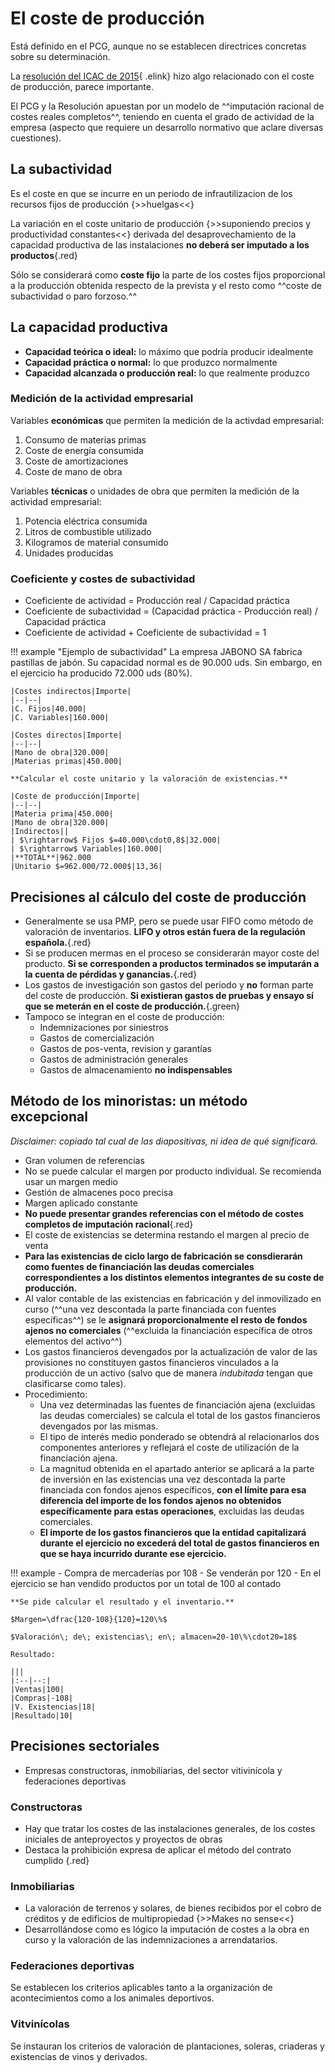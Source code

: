 # El coste de producción

Está definido en el PCG, aunque no se establecen directrices concretas sobre su determinación.

La [resolución del ICAC de 2015](https://www.supercontable.com/informacion/Contabilidad/Resolucion_de_14_de_abril_de_2015-_del_ICAC-_por_la_que_.html){ .elink} hizo algo relacionado con el coste de producción, parece importante.

El PCG y la Resolución apuestan por un modelo de ^^imputación racional de costes reales completos^^, teniendo en cuenta el grado de actividad de la empresa (aspecto que requiere un desarrollo normativo que aclare diversas cuestiones).

## La subactividad

Es el coste en que se incurre en un periodo de infrautilizacion de los recursos fijos de producción {>>huelgas<<}

La variación en el coste unitario de producción {>>suponiendo precios y productividad constantes<<} derivada del desaprovechamiento de la capacidad productiva de las instalaciones **no deberá ser imputado a los productos**{.red}

Sólo se considerará como **coste fijo** la parte de los costes fijos proporcional a la producción obtenida respecto de la prevista y el resto como ^^coste de subactividad o paro forzoso.^^

## La capacidad productiva

- **Capacidad teórica o ideal:** lo máximo que podría producir idealmente
- **Capacidad práctica o normal:** lo que produzco normalmente
- **Capacidad alcanzada o producción real:** lo que realmente produzco

### Medición de la actividad empresarial

Variables **económicas** que permiten la medición de la activdad empresarial:

1. Consumo de materias primas
2. Coste de energía consumida
3. Coste de amortizaciones
4. Coste de mano de obra

Variables **técnicas** o unidades de obra que permiten la medición de la actividad empresarial:

1. Potencia eléctrica consumida
2. Litros de combustible utilizado
3. Kilogramos de material consumido
4. Unidades producidas

### Coeficiente y costes de subactividad

- Coeficiente de actividad = Producción real / Capacidad práctica
- Coeficiente de subactividad = (Capacidad práctica - Producción real) / Capacidad práctica
- Coeficiente de actividad + Coeficiente de subactividad = 1

!!! example "Ejemplo de subactividad"
    La empresa JABONO SA fabrica pastillas de jabón. Su capacidad normal es de 90.000 uds. Sin embargo, en el ejercicio ha producido 72.000 uds (80%).

    |Costes indirectos|Importe|
    |--|--|
    |C. Fijos|40.000|
    |C. Variables|160.000|

    |Costes directos|Importe|
    |--|--|
    |Mano de obra|320.000|
    |Materias primas|450.000|

    **Calcular el coste unitario y la valoración de existencias.**

    |Coste de producción|Importe|
    |--|--|
    |Materia prima|450.000|
    |Mano de obra|320.000|
    |Indirectos||
    | $\rightarrow$ Fijos $=40.000\cdot0,8$|32.000|
    | $\rightarrow$ Variables|160.000|
    |**TOTAL**|962.000
    |Unitario $=962.000/72.000$|13,36|

## Precisiones al cálculo del coste de producción

- Generalmente se usa PMP, pero se puede usar FIFO como método de valoración de inventarios.
  **LIFO y otros están fuera de la regulación española.**{.red}
- Si se producen mermas en el proceso se considerarán mayor coste del producto.
  **Si se corresponden a productos terminados se imputarán a la cuenta de pérdidas y ganancias.**{.red}
- Los gastos de investigación son gastos del periodo y **no** forman parte del coste de producción.
  **Si existieran gastos de pruebas y ensayo sí que se meterán en el coste de producción.**{.green}
- Tampoco se integran en el coste de producción:
    - Indemnizaciones por siniestros
    - Gastos de comercialización
    - Gastos de pos-venta, revision y garantías
    - Gastos de administración generales
    - Gastos de almacenamiento **no indispensables**

## Método de los minoristas: un método excepcional

*Disclaimer: copiado tal cual de las diapositivas, ni idea de qué significará.*

- Gran volumen de referencias
- No se puede calcular el margen por producto individual. Se recomienda usar un margen medio
- Gestión de almacenes poco precisa
- Margen aplicado constante
- **No puede presentar grandes referencias con el método de costes completos de imputación racional**{.red}
- El coste de existencias se determina restando el margen al precio de venta
- **Para las existencias de ciclo largo de fabricación se consdierarán como fuentes de financiación las deudas comerciales correspondientes a los distintos elementos integrantes de su coste de producción.**
- Al valor contable de las existencias en fabricación y del inmovilizado en curso (^^una vez descontada la parte financiada con fuentes específicas^^) se le **asignará proporcionalmente el resto de fondos ajenos no comerciales** (^^excluida la financiación específica de otros elementos del activo^^)
- Los gastos financieros devengados por la actualización de valor de las provisiones no constituyen gastos financieros vinculados a la producción de un activo (salvo que de manera *indubitada* tengan que clasificarse como tales).
- Procedimiento:
    - Una vez determinadas las fuentes de financiación ajena (excluidas las deudas comerciales) se calcula el total de los gastos financieros devengados por las mismas.
    - El tipo de interés medio ponderado se obtendrá al relacionarlos dos componentes anteriores y reflejará el coste de utilización de la financiación ajena.
    - La magnitud obtenida en el apartado anterior se aplicará a la parte de inversión en las existencias una vez descontada la parte financiada con fondos ajenos específicos, **con el límite para esa diferencia del importe de los fondos ajenos no obtenidos específicamente para estas operaciones**, excluidas las deudas comerciales.
    - **El importe de los gastos financieros que la entidad capitalizará durante el ejercicio no excederá del total de gastos financieros en que se haya incurrido durante ese ejercicio.**

!!! example
    - Compra de mercaderías por 108
    - Se venderán por 120
    - En el ejercicio se han vendido productos por un total de 100 al contado

    **Se pide calcular el resultado y el inventario.**

    $Margen=\dfrac{120-108}{120}=120\%$

    $Valoración\; de\; existencias\; en\; almacen=20-10\%\cdot20=18$

    Resultado:

    |||
    |:--|--:|
    |Ventas|100|
    |Compras|-108|
    |V. Existencias|18|
    |Resultado|10|

## Precisiones sectoriales

- Empresas constructoras, inmobiliarias, del sector vitivinícola y federaciones deportivas

### Constructoras

- Hay que tratar los costes de las instalaciones generales, de los costes iniciales de anteproyectos y proyectos de obras
- Destaca la prohibición expresa de aplicar el método del contrato cumplido
{.red}

### Inmobiliarias

- La valoración de terrenos y solares, de bienes recibidos por el cobro de créditos y de edificios de multipropiedad {>>Makes no sense<<}
- Desarrollándose como es lógico la imputación de costes a la obra en curso y la valoración de las indemnizaciones a arrendatarios.

### Federaciones deportivas

Se establecen los criterios aplicables tanto a la organización de acontecimientos como a los animales deportivos.

### Vitvinícolas

Se instauran los criterios de valoración de plantaciones, soleras, criaderas y existencias de vinos y derivados.

